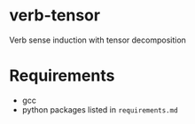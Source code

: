 # verb-tensor
Verb sense induction with tensor decomposition

# Requirements

* gcc 
* python packages listed in `requirements.md`

